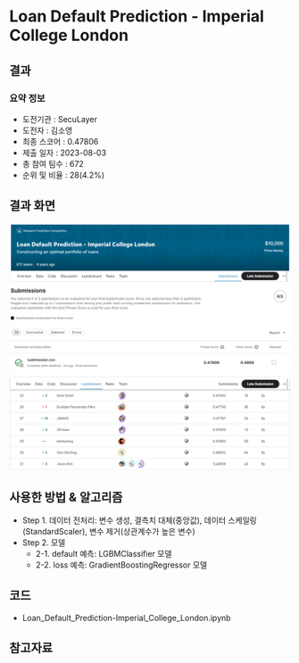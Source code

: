 # Loan Default Prediction - Imperial College London
## 결과
### 요약 정보
- 도전기관 : SecuLayer
- 도전자 : 김소영
- 최종 스코어 : 0.47806
- 제출 일자 : 2023-08-03
- 총 참여 팀수 : 672
- 순위 및 비율 : 28(4.2%)

## 결과 화면
![score](./img/score.PNG)
![rank](./img/rank.PNG)

## 사용한 방법 & 알고리즘
- Step 1. 데이터 전처리: 변수 생성, 결측치 대체(중앙값), 데이터 스케일링(StandardScaler), 변수 제거(상관계수가 높은 변수)
- Step 2. 모델
  - 2-1. default 예측: LGBMClassifier 모델
  - 2-2. loss 예측: GradientBoostingRegressor 모델

## 코드
- Loan_Default_Prediction-Imperial_College_London.ipynb

## 참고자료